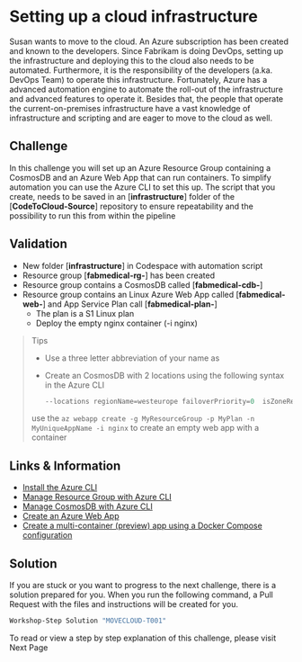 # Setting up a cloud infrastructure

Susan wants to move to the cloud. An Azure subscription has been created and known to the developers. Since Fabrikam is doing DevOps, setting up the infrastructure and deploying this to the cloud also needs to be automated. Furthermore, it is the responsibility of the developers (a.ka. DevOps Team) to operate this infrastructure. Fortunately, Azure has a advanced automation engine to automate the roll-out of the infrastructure and advanced features to operate it. Besides that, the people that operate the current-on-premises infrastructure have a vast knowledge of infrastructure and scripting and are eager to move to the cloud as well.

## Challenge

In this challenge you will set up an Azure Resource Group containing a CosmosDB and an Azure Web App that can run containers. To simplify automation you can use the Azure CLI to set this up. The script that you create, needs to be saved in an [**infrastructure**] folder of the [**CodeToCloud-Source**] repository to ensure repeatability and the possibility to run this from within the pipeline

## Validation

* New folder [**infrastructure**] in Codespace with automation script
* Resource group [**fabmedical-rg-<studentsuffix>**] has been created
* Resource group contains a CosmosDB called [**fabmedical-cdb-<studentsuffix>**]
* Resource group contains an Linux Azure Web App called [**fabmedical-web-<studentsuffix>**] and App Service Plan call [**fabmedical-plan-<studentsuffix>**]
  * The plan is a S1 Linux plan 
  * Deploy the empty nginx container (-i nginx) 
  

> Tips
>
> * Use a three letter abbreviation of your name as <studentsuffix> 
> * Create an CosmosDB with 2 locations using the following syntax in the Azure CLI 
>
>    ```Powershell
>    --locations regionName=westeurope failoverPriority=0  isZoneRedundant=False --locations regionName=northeurope failoverPriority=1 isZoneRedundant=True  enable-multiple-write-locations 
>    ```
> use the `az webapp create -g MyResourceGroup -p MyPlan -n MyUniqueAppName -i nginx` to create an empty web app with a container

## Links & Information

* [Install the Azure CLI](https://docs.microsoft.com/en-us/cli/azure/install-azure-cli?view=azure-cli-latest)
* [Manage Resource Group with Azure CLI](https://docs.microsoft.com/en-us/cli/azure/group?view=azure-cli-latest)
* [Manage CosmosDB with Azure CLI](https://docs.microsoft.com/en-us/cli/azure/cosmosdb?view=azure-cli-latest)
* [Create an Azure Web App](https://docs.microsoft.com/en-us/cli/azure/webapp?view=azure-cli-latest#az_webapp_create)
* [Create a multi-container (preview) app using a Docker Compose configuration](https://docs.microsoft.com/en-us/azure/app-service/quickstart-multi-container)

## Solution

If you are stuck or you want to progress to the next challenge, there is a solution prepared for you. When you run the following command, a Pull Request with the files and instructions will be created for you. 

```powershell
Workshop-Step Solution "MOVECLOUD-T001"
```

To read or view a step by step explanation of this challenge, please visit Next Page
